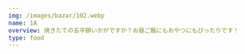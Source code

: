 ```yaml
---
img: /images/bazar/102.webp
name: 1A
overview: 焼きたての五平餅いかがですか？お昼ご飯にもおやつにもぴったりです！
type: food
---
```

